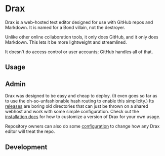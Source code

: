 # Drax
Drax is a web-hosted text editor designed for use with GitHub repos and Markdown. It is named for a Bond villain, not the destroyer.

Unlike other online collaboration tools, it only does GitHub, and it only does Markdown. This lets it be more lightweight and streamlined. 

It doesn't do access control or user accounts; GitHub handles all of that. 


## Usage


## Admin
Drax was designed to be easy and cheap to deploy. (It even goes so far as to use the oh-so-unfashionable hash routing to enable this simplicity.) Its [releases](https://github.com/sjml/drax/releases) are boring old directories that can just be thrown on a shared webhost and work with some simple configuration. Check out the [installation docs](./docs/Administration.md#installation) for how to customize a version of Drax for your own usage. 

Repository owners can also do some [configuration](./docs/Administration.md#repository-configuration) to change how any Drax editor will treat the repo. 

## Development
